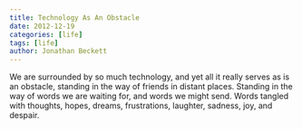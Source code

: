 ```yaml
---
title: Technology As An Obstacle
date: 2012-12-19
categories: [life]
tags: [life]
author: Jonathan Beckett
---
```


We are surrounded by so much technology, and yet all it really serves as is an obstacle, standing in the way of friends in distant places. Standing in the way of words we are waiting for, and words we might send. Words tangled with thoughts, hopes, dreams, frustrations, laughter, sadness, joy, and despair.